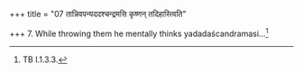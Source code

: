 +++
title = "07 तान्निवपन्यददश्चन्द्रमसि कृष्णन् तदिहास्त्विति"

+++
7. While throwing them he mentally thinks yadadaścandramasi...[^1]  

[^1]: TB I.1.3.3.  
